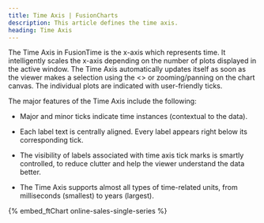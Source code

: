 ```yaml
---
title: Time Axis | FusionCharts
description: This article defines the time axis.
heading: Time Axis
---
```


The Time Axis in FusionTime is the x-axis which represents time. It intelligently scales the x-axis depending on the number of plots displayed in the active window. The Time Axis automatically updates itself as soon as the viewer makes a selection using the <<Time Navigator>> or zooming/panning on the chart canvas. The individual plots are indicated with user-friendly ticks.

The major features of the Time Axis include the following:

* Major and minor ticks indicate time instances (contextual to the data).

* Each label text is centrally aligned. Every label appears right below its corresponding tick.

* The visibility of labels associated with time axis tick marks is smartly controlled, to reduce clutter and help the viewer understand the data better.

* The Time Axis supports almost all types of time-related units, from milliseconds (smallest) to years (largest).

{% embed_ftChart online-sales-single-series %}